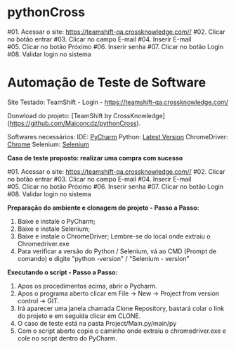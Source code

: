 # pythonCross



#01. Acessar o site: https://teamshift-qa.crossknowledge.com// 
#02. Clicar no botão entrar
#03. Clicar no campo E-mail
#04. Inserir E-mail               
#05. Clicar no botão Próximo
#06. Inserir senha
#07. Clicar no botão Login
#08. Validar login no sistema

# Automação de Teste de Software
Site Testado: TeamShift - Login - [ https://teamshift-qa.crossknowledge.com/ ]( https://teamshift-qa.crossknowledge.com/)

Donwload do projeto: [TeamShift by CrossKnowledge] (https://github.com/Maiconcdz/pythonCross).

Softwares necessários:
IDE: [PyCharm](https://www.jetbrains.com/pycharm/)
Python: [Latest Version](https://www.python.org/downloads/)
ChromeDriver: [Chrome](https://sites.google.com/a/chromium.org/chromedriver/downloads)
Selenium: [Selenium](https://www.seleniumhq.org/download/)

**Caso de teste proposto: realizar uma compra com sucesso**

#01. Acessar o site: https://teamshift-qa.crossknowledge.com// 
#02. Clicar no botão entrar
#03. Clicar no campo E-mail
#04. Inserir E-mail               
#05. Clicar no botão Próximo
#06. Inserir senha
#07. Clicar no botão Login
#08. Validar login no sistema

**Preparação do ambiente e clonagem do projeto - Passo a Passo:**
 1. Baixe e instale o PyCharm;
 2. Baixe e instale Selenium; 
 3. Baixe e instale o ChromeDriver; Lembre-se do local onde extraiu o Chromedriver.exe
 4. Para verificar a versão do Python / Selenium, vá ao CMD (Prompt de comando) e digite "python -version" / "Selenium - version"
 

**Executando o script - Passo a Passo:**
 1. Apos os procedimentos acima, abrir o Pycharm.
 2. Apos o programa aberto clicar em File -> New -> Project from version control -> GIT.
 3. Irá aparecer uma janela chamada Clone Repository, bastará colar o link do projeto e em seguida clicar em CLONE.
 4. O caso de teste está na pasta Project/Main.py/main/py
 5. Com o script aberto copie o caminho onde extraiu o chromedriver.exe e cole no script dentro do PyCharm.
 
 
  

 
 
 
 
 

        
       
       
